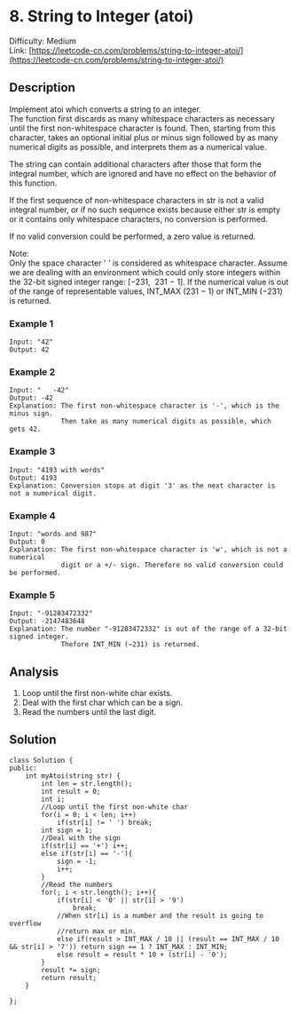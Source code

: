 # 8. String to Integer (atoi)
Difficulty: Medium  
Link: [https://leetcode-cn.com/problems/string-to-integer-atoi/](https://leetcode-cn.com/problems/string-to-integer-atoi/)
## Description
Implement atoi which converts a string to an integer.  
The function first discards as many whitespace characters as necessary until the first non-whitespace character is found. Then, starting from this character, takes an optional initial plus or minus sign followed by as many numerical digits as possible, and interprets them as a numerical value.  

The string can contain additional characters after those that form the integral number, which are ignored and have no effect on the behavior of this function.  

If the first sequence of non-whitespace characters in str is not a valid integral number, or if no such sequence exists because either str is empty or it contains only whitespace characters, no conversion is performed.  

If no valid conversion could be performed, a zero value is returned.  

Note:  
Only the space character ' ' is considered as whitespace character.
Assume we are dealing with an environment which could only store integers within the 32-bit signed integer range: [−231,  231 − 1]. If the numerical value is out of the range of representable values, INT_MAX (231 − 1) or INT_MIN (−231) is returned.  

### Example 1
``` 
Input: "42"
Output: 42
```
### Example 2
```
Input: "   -42"
Output: -42
Explanation: The first non-whitespace character is '-', which is the minus sign.
             Then take as many numerical digits as possible, which gets 42.
```
### Example 3
```
Input: "4193 with words"
Output: 4193
Explanation: Conversion stops at digit '3' as the next character is not a numerical digit.
```
### Example 4
```
Input: "words and 987"
Output: 0
Explanation: The first non-whitespace character is 'w', which is not a numerical 
             digit or a +/- sign. Therefore no valid conversion could be performed.
```
### Example 5
```
Input: "-91283472332"
Output: -2147483648
Explanation: The number "-91283472332" is out of the range of a 32-bit signed integer.
             Thefore INT_MIN (−231) is returned.
```
## Analysis
1. Loop until the first non-white char exists.
2. Deal with the first char which can be a sign.
3. Read the numbers until the last digit.

## Solution
```
class Solution {
public:
    int myAtoi(string str) {
        int len = str.length();
        int result = 0;
        int i;
        //Loop until the first non-white char
        for(i = 0; i < len; i++)
            if(str[i] != ' ') break;
        int sign = 1;
        //Deal with the sign
        if(str[i] == '+') i++;
        else if(str[i] == '-'){
            sign = -1;
            i++;
        }
        //Read the numbers
        for(; i < str.length(); i++){
            if(str[i] < '0' || str[i] > '9')
                break;
            //When str[i] is a number and the result is going to overflow
            //return max or min.
            else if(result > INT_MAX / 10 || (result == INT_MAX / 10 && str[i] > '7')) return sign == 1 ? INT_MAX : INT_MIN;
            else result = result * 10 + (str[i] - '0');
        }
        result *= sign;
        return result;
    }
    
};
```
